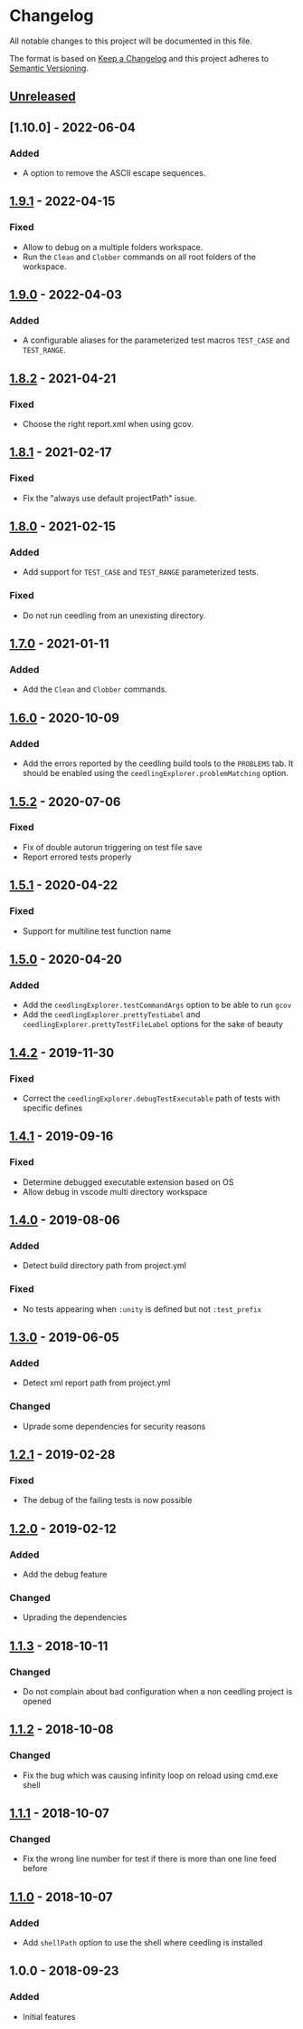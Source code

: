 # Changelog

All notable changes to this project will be documented in this file.

The format is based on [Keep a Changelog](http://keepachangelog.com/en/1.0.0/)
and this project adheres to [Semantic Versioning](http://semver.org/spec/v2.0.0.html).

## [Unreleased]

## [1.10.0] - 2022-06-04

### Added

* A option to remove the ASCII escape sequences.

## [1.9.1] - 2022-04-15

### Fixed

* Allow to debug on a multiple folders workspace.
* Run the `Clean` and `Clobber` commands on all root folders of the workspace.

## [1.9.0] - 2022-04-03

### Added

* A configurable aliases for the parameterized test macros `TEST_CASE` and `TEST_RANGE`.

## [1.8.2] - 2021-04-21

### Fixed

* Choose the right report.xml when using gcov.

## [1.8.1] - 2021-02-17

### Fixed

* Fix the "always use default projectPath" issue.

## [1.8.0] - 2021-02-15

### Added

* Add support for `TEST_CASE` and `TEST_RANGE` parameterized tests.

### Fixed

* Do not run ceedling from an unexisting directory.

## [1.7.0] - 2021-01-11

### Added

* Add the `Clean` and `Clobber` commands.

## [1.6.0] - 2020-10-09

### Added

* Add the errors reported by the ceedling build tools to the `PROBLEMS` tab. It should be enabled using the `ceedlingExplorer.problemMatching` option.

## [1.5.2] - 2020-07-06

### Fixed

* Fix of double autorun triggering on test file save
* Report errored tests properly

## [1.5.1] - 2020-04-22

### Fixed

* Support for multiline test function name

## [1.5.0] - 2020-04-20

### Added

* Add the `ceedlingExplorer.testCommandArgs` option to be able to run `gcov`
* Add the `ceedlingExplorer.prettyTestLabel` and `ceedlingExplorer.prettyTestFileLabel` options for the sake of beauty

## [1.4.2] - 2019-11-30

### Fixed

* Correct the `ceedlingExplorer.debugTestExecutable` path of tests with specific defines

## [1.4.1] - 2019-09-16

### Fixed

* Determine debugged executable extension based on OS
* Allow debug in vscode multi directory workspace

## [1.4.0] - 2019-08-06

### Added

* Detect build directory path from project.yml

### Fixed

* No tests appearing when `:unity` is defined but not `:test_prefix`

## [1.3.0] - 2019-06-05

### Added

* Detect xml report path from project.yml

### Changed

* Uprade some dependencies for security reasons

## [1.2.1] - 2019-02-28

### Fixed

* The debug of the failing tests is now possible

## [1.2.0] - 2019-02-12

### Added

* Add the debug feature

### Changed

* Uprading the dependencies

## [1.1.3] - 2018-10-11

### Changed

* Do not complain about bad configuration when a non ceedling project is opened

## [1.1.2] - 2018-10-08

### Changed

* Fix the bug which was causing infinity loop on reload using cmd.exe shell

## [1.1.1] - 2018-10-07

### Changed

* Fix the wrong line number for test if there is more than one line feed before

## [1.1.0] - 2018-10-07

### Added

* Add `shellPath` option to use the shell where ceedling is installed

## 1.0.0 - 2018-09-23

### Added

* Initial features

[Unreleased]: https://github.com/numaru/vscode-ceedling-test-adapter/compare/v1.10.0...develop
[1.9.1]: https://github.com/numaru/vscode-ceedling-test-adapter/compare/v1.9.1...v1.10.0
[1.9.1]: https://github.com/numaru/vscode-ceedling-test-adapter/compare/v1.9.0...v1.9.1
[1.9.0]: https://github.com/numaru/vscode-ceedling-test-adapter/compare/v1.8.2...v1.9.0
[1.8.2]: https://github.com/numaru/vscode-ceedling-test-adapter/compare/v1.8.1...v1.8.2
[1.8.1]: https://github.com/numaru/vscode-ceedling-test-adapter/compare/v1.8.0...v1.8.1
[1.8.0]: https://github.com/numaru/vscode-ceedling-test-adapter/compare/v1.7.0...v1.8.0
[1.7.0]: https://github.com/numaru/vscode-ceedling-test-adapter/compare/v1.6.0...v1.7.0
[1.6.0]: https://github.com/numaru/vscode-ceedling-test-adapter/compare/v1.5.1...v1.6.0
[1.5.2]: https://github.com/numaru/vscode-ceedling-test-adapter/compare/v1.5.1...v1.5.2
[1.5.1]: https://github.com/numaru/vscode-ceedling-test-adapter/compare/v1.5.0...v1.5.1
[1.5.0]: https://github.com/numaru/vscode-ceedling-test-adapter/compare/v1.4.2...v1.5.0
[1.4.2]: https://github.com/numaru/vscode-ceedling-test-adapter/compare/v1.4.1...v1.4.2
[1.4.1]: https://github.com/numaru/vscode-ceedling-test-adapter/compare/v1.4.0...v1.4.1
[1.4.0]: https://github.com/numaru/vscode-ceedling-test-adapter/compare/v1.3.0...v1.4.0
[1.3.0]: https://github.com/numaru/vscode-ceedling-test-adapter/compare/v1.2.1...v1.3.0
[1.2.1]: https://github.com/numaru/vscode-ceedling-test-adapter/compare/v1.2.0...v1.2.1
[1.2.0]: https://github.com/numaru/vscode-ceedling-test-adapter/compare/v1.1.3...v1.2.0
[1.1.3]: https://github.com/numaru/vscode-ceedling-test-adapter/compare/v1.1.2...v1.1.3
[1.1.2]: https://github.com/numaru/vscode-ceedling-test-adapter/compare/v1.1.1...v1.1.2
[1.1.1]: https://github.com/numaru/vscode-ceedling-test-adapter/compare/v1.1.0...v1.1.1
[1.1.0]: https://github.com/numaru/vscode-ceedling-test-adapter/compare/v1.0.0...v1.1.0

